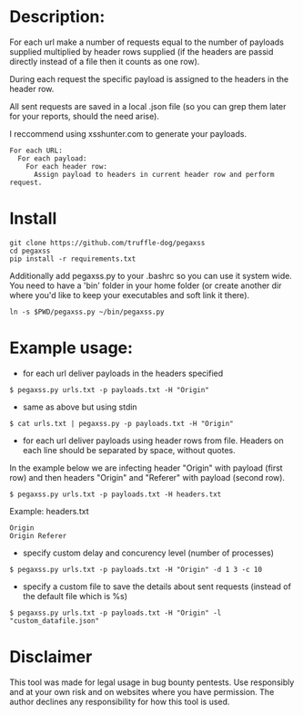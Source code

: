 
# Description: 
For each url make a number of requests equal to the number of payloads supplied multiplied by header rows supplied (if the headers are passid directly instead of a file then it counts as one row).



During each request the specific payload is assigned to the headers in the header row. 



All sent requests are saved in a local .json file (so you can grep them later for your reports, should the need arise).



I reccommend using xsshunter.com to generate your payloads.

```
For each URL:
  For each payload:
    For each header row:
      Assign payload to headers in current header row and perform request.
```

# Install 
```
git clone https://github.com/truffle-dog/pegaxss
cd pegaxss
pip install -r requirements.txt
```
Additionally add pegaxss.py to your .bashrc so you can use it system wide. You need to have a 'bin' folder in your home folder (or create another dir where you'd like to keep your executables and soft link it there).
```
ln -s $PWD/pegaxss.py ~/bin/pegaxss.py
```



# Example usage:

* for each url deliver payloads in the headers specified




`$ pegaxss.py urls.txt -p payloads.txt -H "Origin"`

* same as above but using stdin




`$ cat urls.txt | pegaxss.py -p payloads.txt -H "Origin"`

* for each url deliver payloads using header rows from file. Headers on each line should be separated by space, without quotes. 



In the example below we are infecting header "Origin" with payload (first row) and then headers "Origin" and "Referer" with payload (second row).





`$ pegaxss.py urls.txt -p payloads.txt -H headers.txt`




Example: headers.txt



```
Origin
Origin Referer
```

* specify custom delay and concurency level (number of processes)




`$ pegaxss.py urls.txt -p payloads.txt -H "Origin" -d 1 3 -c 10`

* specify a custom file to save the details about sent requests (instead of the default file which is %s)





`$ pegaxss.py urls.txt -p payloads.txt -H "Origin" -l "custom_datafile.json"`

# Disclaimer
This tool was made for legal usage in bug bounty pentests. 
Use responsibly and at your own risk and on websites where you have permission. The author declines any responsibility for how this tool is used. 
